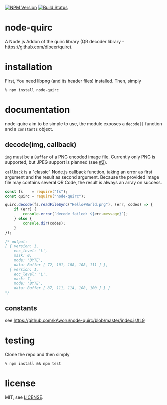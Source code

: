 [![NPM Version](https://img.shields.io/npm/v/node-quirc.svg)](https://npmjs.org/package/node-quirc)
[![Build Status](https://travis-ci.org/kAworu/node-quirc.svg?branch=master)](https://travis-ci.org/kAworu/node-quirc)

# node-quirc
A Node.js Addon of the quirc library (QR decoder library - https://github.com/dlbeer/quirc).

# installation
First, You need libpng (and its header files) installed. Then, simply
```
% npm install node-quirc
```

# documentation
node-quirc aim to be simple to use, the module exposes a `decode()` function
and a `constants` object.


## decode(img, callback)
`img` must be a `Buffer` of a PNG encoded image file. Currently only PNG is
supported, but JPEG support is planned (see [#2][i2]).

`callback` is a "classic" Node.js callback function, taking an error as first
argument and the result as second argument. Because the provided image file may
contains several QR Code, the result is always an array on success.
```javascript
const fs    = require("fs");
const quirc = require("node-quirc");

quirc.decode(fs.readFileSync("Hello+World.png"), (err, codes) => {
    if (err) {
        console.error(`decode failed: ${err.message}`);
    } else {
        console.dir(codes);
    }
});

/* output:
[ { version: 1,
    ecc_level: 'L',
    mask: 0,
    mode: 'BYTE',
    data: Buffer [ 72, 101, 108, 108, 111 ] },
  { version: 1,
    ecc_level: 'L',
    mask: 7,
    mode: 'BYTE',
    data: Buffer [ 87, 111, 114, 108, 100 ] } ]
*/
```

## constants
see https://github.com/kAworu/node-quirc/blob/master/index.js#L9


# testing
Clone the repo and then simply
```
% npm install && npm test
```

# license
MIT, see [LICENSE](./LICENSE).

[i2]: https://github.com/kAworu/node-quirc/issues/2
